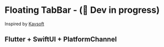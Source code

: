 # Floating TabBar - (🚧 Dev in progress)

Inspired by [Kavsoft](youtu.be/DA2EMt38iLg)

## Flutter + SwiftUI + PlatformChannel
